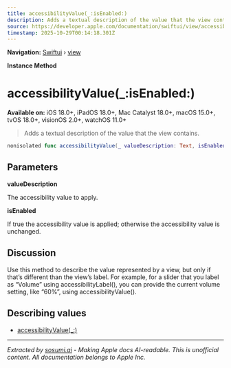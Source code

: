 ```yaml
---
title: accessibilityValue(_:isEnabled:)
description: Adds a textual description of the value that the view contains.
source: https://developer.apple.com/documentation/swiftui/view/accessibilityvalue(_:isenabled:)
timestamp: 2025-10-29T00:14:18.301Z
---
```


**Navigation:** [Swiftui](/documentation/swiftui) › [view](/documentation/swiftui/view)

**Instance Method**

# accessibilityValue(_:isEnabled:)

**Available on:** iOS 18.0+, iPadOS 18.0+, Mac Catalyst 18.0+, macOS 15.0+, tvOS 18.0+, visionOS 2.0+, watchOS 11.0+

> Adds a textual description of the value that the view contains.

```swift
nonisolated func accessibilityValue(_ valueDescription: Text, isEnabled: Bool) -> ModifiedContent<Self, AccessibilityAttachmentModifier>
```

## Parameters

**valueDescription**

The accessibility value to apply.



**isEnabled**

If true the accessibility value is applied; otherwise the accessibility value is unchanged.



## Discussion

Use this method to describe the value represented by a view, but only if that’s different than the view’s label. For example, for a slider that you label as “Volume” using accessibilityLabel(), you can provide the current volume setting, like “60%”, using accessibilityValue().

## Describing values

- [accessibilityValue(_:)](/documentation/swiftui/view/accessibilityvalue(_:))

---

*Extracted by [sosumi.ai](https://sosumi.ai) - Making Apple docs AI-readable.*
*This is unofficial content. All documentation belongs to Apple Inc.*

